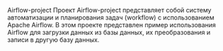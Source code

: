 Airflow-project
Проект Airflow-project представляет собой систему автоматизации и планирования задач (workflow) с использованием Apache Airflow. В этом проекте представлен пример использования Airflow для загрузки данных из базы данных, их преобразования и записи в другую базу данных.
